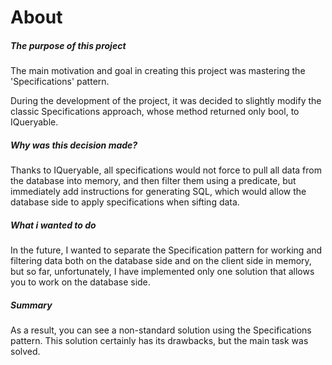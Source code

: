 # About
##### The purpose of this project
The main motivation and goal in creating this project was mastering the 'Specifications' pattern.

During the development of the project, it was decided to slightly modify the classic Specifications approach, whose method returned only bool, to IQueryable.

##### Why was this decision made?

Thanks to IQueryable, all specifications would not force to pull all data from the database into memory, and then filter them using a predicate, but immediately add instructions for generating SQL, which would allow the database side to apply specifications when sifting data.
##### What i wanted to do
In the future, I wanted to separate the Specification pattern for working and filtering data both on the database side and on the client side in memory, but so far, unfortunately, I have implemented only one solution that allows you to work on the database side.

##### Summary
As a result, you can see a non-standard solution using the Specifications pattern.
This solution certainly has its drawbacks, but the main task was solved.
